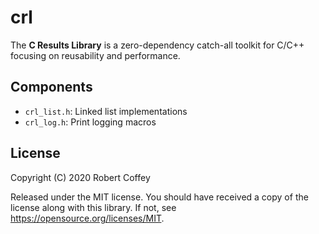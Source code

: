 # crl

The **C Results Library** is a zero-dependency catch-all toolkit for C/C++
focusing on reusability and performance.

## Components

- `crl_list.h`: Linked list implementations
- `crl_log.h`: Print logging macros

## License

Copyright (C) 2020 Robert Coffey

Released under the MIT license. You should have received a copy of the license
along with this library. If not, see <https://opensource.org/licenses/MIT>.
